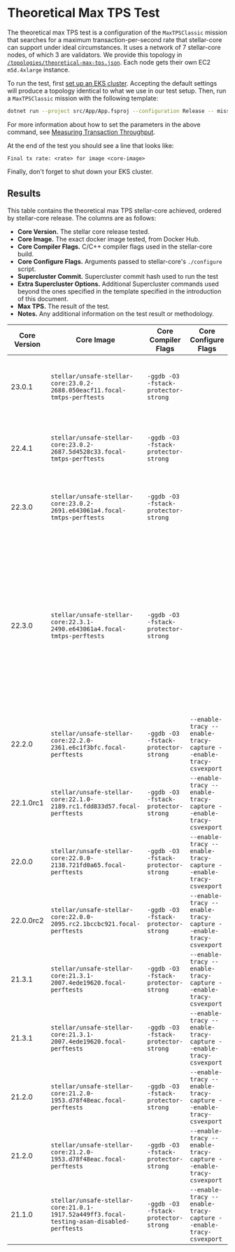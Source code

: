 # Theoretical Max TPS Test

The theoretical max TPS test is a configuration of the `MaxTPSClassic` mission
that searches for a maximum transaction-per-second rate that stellar-core can
support under ideal circumstances. It uses a network of 7 stellar-core nodes, of
which 3 are validators.  We provide this topology in
[`/topologies/theoretical-max-tps.json`](../topologies/theoretical-max-tps.json).
Each node gets their own EC2 `m5d.4xlarge` instance.

To run the test, first [set up an EKS cluster](eks.md). Accepting the default
settings will produce a topology identical to what we use in our test setup.
Then, run a `MaxTPSClassic` mission with the following template:
```bash
dotnet run --project src/App/App.fsproj --configuration Release -- mission MaxTPSClassic --image=<core-image> --pubnet-data=<path-to-repo>/topologies/theoretical-max-tps.json --tx-rate=<min-tx-rate> --max-tx-rate=<max-tx-rate> --namespace default --ingress-internal-domain=<domain> --ingress-class=nginx --run-for-max-tps=classic
```
For more information about how to set the parameters in the above command, see
[Measuring Transaction Throughput](measuring-transaction-throughput.md).

At the end of the test you should see a line that looks like:
```
Final tx rate: <rate> for image <core-image>
```

Finally, don't forget to shut down your EKS cluster.

## Results

This table contains the theoretical max TPS stellar-core achieved, ordered by
stellar-core release. The columns are as follows:

* **Core Version.** The stellar core release tested.
* **Core Image.** The exact docker image tested, from Docker Hub.
* **Core Compiler Flags.** C/C++ compiler flags used in the stellar-core build.
* **Core Configure Flags.** Arguments passed to stellar-core's `./configure` script.
* **Supercluster Commit.** Supercluster commit hash used to run the test
* **Extra Supercluster Options.** Additional Supercluster commands used beyond the ones specified in the template specified in the introduction of this document.
* **Max TPS.** The result of the test.
* **Notes.** Any additional information on the test result or methodology.

| Core Version | Core Image | Core Compiler Flags | Core Configure Flags | Supercluster Commit | Extra Supercluster Options | Max TPS | Notes |
|--------------|------------|---------------------|----------------------|---------------------|----------------------------|---------|-------|
| 23.0.1 | `stellar/unsafe-stellar-core:23.0.2-2688.050eacf11.focal-tmtps-perftests` | `-ggdb -O3 -fstack-protector-strong` | | `d1c90850c6691b58f4d5a425ee2c57cfb14a790d` | `--run-for-max-tps=classic --enable-relaxed-auto-qset-config` | 2223 | Performance improvement partially due to increased configurability in testing infrastructure. |
| 22.4.1 | `stellar/unsafe-stellar-core:23.0.2-2687.5d4528c33.focal-tmtps-perftests` | `-ggdb -O3 -fstack-protector-strong` | | `d1c90850c6691b58f4d5a425ee2c57cfb14a790d` | `--run-for-max-tps=classic-prev-version --enable-relaxed-auto-qset-config` | 2108 | |
| 22.3.0 | `stellar/unsafe-stellar-core:23.0.2-2691.e643061a4.focal-tmtps-perftests` | `-ggdb -O3 -fstack-protector-strong` | | `d1c90850c6691b58f4d5a425ee2c57cfb14a790d` | `--run-for-max-tps=classic-prev-version --enable-relaxed-auto-qset-config` | 2089 | |
| 22.3.0 | `stellar/unsafe-stellar-core:22.3.1-2490.e643061a4.focal-tmtps-perftests` | `-ggdb -O3 -fstack-protector-strong` | | `d9df3be5ec3ea6d7f18262c601b05c793eb2c63b` | `--run-for-max-tps --enable-relaxed-auto-qset-config` | 2032 | Performance improvement due to a combination of new stellar-core performance focused features, and testing methodology changes due to pregenerating transactions for load generation. See [release notes](https://github.com/stellar/stellar-core/releases/tag/v22.3.0) for more info. |
| 22.2.0 | `stellar/unsafe-stellar-core:22.2.0-2361.e6c1f3bfc.focal-perftests` | `-ggdb -O3 -fstack-protector-strong` | `--enable-tracy --enable-tracy-capture --enable-tracy-csvexport` | `b49c0810f159e0305328e127057e1f6fc08a0524` | | 1079 | Performance improvement due to BucketList caching changes |
| 22.1.0rc1 | `stellar/unsafe-stellar-core:22.1.0-2189.rc1.fdd833d57.focal-perftests` | `-ggdb -O3 -fstack-protector-strong` | `--enable-tracy --enable-tracy-capture --enable-tracy-csvexport` | | | 989 | Performance improvement due to [networking changes](https://github.com/stellar/stellar-core/pull/4544) |
| 22.0.0 | `stellar/unsafe-stellar-core:22.0.0-2138.721fd0a65.focal-perftests` | `-ggdb -O3 -fstack-protector-strong` | `--enable-tracy --enable-tracy-capture --enable-tracy-csvexport` | | | 902 | |
| 22.0.0rc2 | `stellar/unsafe-stellar-core:22.0.0-2095.rc2.1bccbc921.focal-perftests` | `-ggdb -O3 -fstack-protector-strong` | `--enable-tracy --enable-tracy-capture --enable-tracy-csvexport` | | | 958 | First version with mandatory BucketListDB backend |
| 21.3.1 | `stellar/unsafe-stellar-core:21.3.1-2007.4ede19620.focal-perftests` | `-ggdb -O3 -fstack-protector-strong` | `--enable-tracy --enable-tracy-capture --enable-tracy-csvexport` | | | 1110 | Used BucketListDB database backend |
| 21.3.1 | `stellar/unsafe-stellar-core:21.3.1-2007.4ede19620.focal-perftests` | `-ggdb -O3 -fstack-protector-strong` | `--enable-tracy --enable-tracy-capture --enable-tracy-csvexport` | | | 1170 | Used SQLite in-memory database backend |
| 21.2.0 | `stellar/unsafe-stellar-core:21.2.0-1953.d78f48eac.focal-perftests` | `-ggdb -O3 -fstack-protector-strong` | `--enable-tracy --enable-tracy-capture --enable-tracy-csvexport` | | | 1059 | Used BucketListDB database backend |
| 21.2.0 | `stellar/unsafe-stellar-core:21.2.0-1953.d78f48eac.focal-perftests` | `-ggdb -O3 -fstack-protector-strong` | `--enable-tracy --enable-tracy-capture --enable-tracy-csvexport` | | | 1053 | Used SQLite in-memory database backend |
| 21.1.0 | `stellar/unsafe-stellar-core:21.0.1-1917.52a449ff3.focal-testing-asan-disabled-perftests` | `-ggdb -O3 -fstack-protector-strong` | `--enable-tracy --enable-tracy-capture --enable-tracy-csvexport` | | | 1137 | Used SQLite in-memory database backend |

